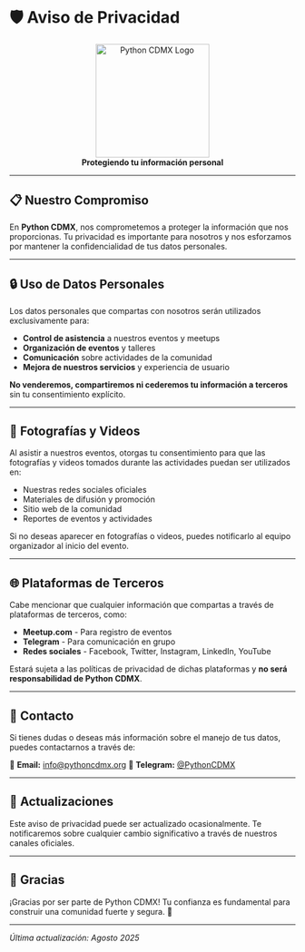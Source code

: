 # 🛡️ Aviso de Privacidad

<div align="center">
  <img src="/images/logo.png" alt="Python CDMX Logo" width="200">
</div>

<div align="center">
  <b>Protegiendo tu información personal</b>
</div>

---

## 📋 Nuestro Compromiso

En **Python CDMX**, nos comprometemos a proteger la información que nos proporcionas. Tu privacidad es importante para nosotros y nos esforzamos por mantener la confidencialidad de tus datos personales.

---

## 🔒 Uso de Datos Personales

Los datos personales que compartas con nosotros serán utilizados exclusivamente para:

* **Control de asistencia** a nuestros eventos y meetups
* **Organización de eventos** y talleres
* **Comunicación** sobre actividades de la comunidad
* **Mejora de nuestros servicios** y experiencia de usuario

**No venderemos, compartiremos ni cederemos tu información a terceros** sin tu consentimiento explícito.

---

## 📸 Fotografías y Videos

Al asistir a nuestros eventos, otorgas tu consentimiento para que las fotografías y videos tomados durante las actividades puedan ser utilizados en:

* Nuestras redes sociales oficiales
* Materiales de difusión y promoción
* Sitio web de la comunidad
* Reportes de eventos y actividades

Si no deseas aparecer en fotografías o videos, puedes notificarlo al equipo organizador al inicio del evento.

---

## 🌐 Plataformas de Terceros

Cabe mencionar que cualquier información que compartas a través de plataformas de terceros, como:

* **Meetup.com** - Para registro de eventos
* **Telegram** - Para comunicación en grupo
* **Redes sociales** - Facebook, Twitter, Instagram, LinkedIn, YouTube

Estará sujeta a las políticas de privacidad de dichas plataformas y **no será responsabilidad de Python CDMX**.

---

## 📧 Contacto

Si tienes dudas o deseas más información sobre el manejo de tus datos, puedes contactarnos a través de:

📧 **Email:** info@pythoncdmx.org
💬 **Telegram:** [@PythonCDMX](https://t.me/PythonCDMX)

---

## 🔄 Actualizaciones

Este aviso de privacidad puede ser actualizado ocasionalmente. Te notificaremos sobre cualquier cambio significativo a través de nuestros canales oficiales.

---

## 🤝 Gracias

¡Gracias por ser parte de Python CDMX! Tu confianza es fundamental para construir una comunidad fuerte y segura. 🐍

---

*Última actualización: Agosto 2025*
